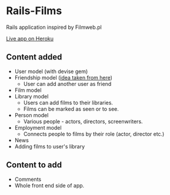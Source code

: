 # Rails-Films

Rails application inspired by Filmweb.pl

[Live app on Heroku](https://morning-river-44777.herokuapp.com)

## Content added

* User model (with devise gem)
* Friendship model ([idea taken from here](https://github.com/tobyond/this_is_the_friend))
  * User can add another user as friend
* Film model
* Library model
  * Users can add films to their libraries.
  * Films can be marked as seen or to see.
* Person model
  * Various people - actors, directors, screenwriters.
* Employment model
  * Connects people to films by their role (actor, director etc.)
* News
* Adding films to user's library

## Content to add

* Comments
* Whole front end side of app.
